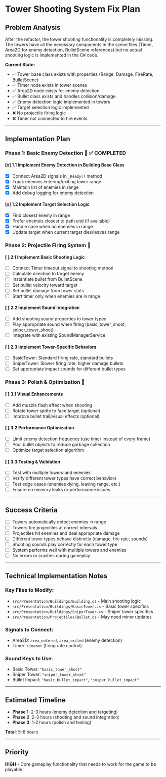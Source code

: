 # Tower Shooting System Fix Plan

## Problem Analysis

After the refactor, the tower shooting functionality is completely missing. The towers have all the necessary components in the scene files (Timer, Area2D for enemy detection, BulletScene references) but no actual shooting logic is implemented in the C# code.

**Current State:**
- ✅ Tower base class exists with properties (Range, Damage, FireRate, BulletScene)
- ✅ Timer node exists in tower scenes  
- ✅ Area2D node exists for enemy detection
- ✅ Bullet class exists and handles collision/damage
- ✅ Enemy detection logic implemented in towers
- ✅ Target selection logic implemented
- ❌ No projectile firing logic
- ❌ Timer not connected to fire events

---

## Implementation Plan

### Phase 1: Basic Enemy Detection 🎯 ✅ COMPLETED

#### [x] 1.1 Implement Enemy Detection in Building Base Class
- [x] Connect Area2D signals in `_Ready()` method
- [x] Track enemies entering/exiting tower range
- [x] Maintain list of enemies in range
- [x] Add debug logging for enemy detection

#### [x] 1.2 Implement Target Selection Logic  
- [x] Find closest enemy in range
- [x] Prefer enemies closest to path end (if available)
- [x] Handle case when no enemies in range
- [x] Update target when current target dies/leaves range

### Phase 2: Projectile Firing System 🔫

#### [ ] 2.1 Implement Basic Shooting Logic
- [ ] Connect Timer timeout signal to shooting method
- [ ] Calculate direction to target enemy
- [ ] Instantiate bullet from BulletScene
- [ ] Set bullet velocity toward target
- [ ] Set bullet damage from tower stats
- [ ] Start timer only when enemies are in range

#### [ ] 2.2 Implement Sound Integration
- [ ] Add shooting sound properties to tower types
- [ ] Play appropriate sound when firing (basic_tower_shoot, sniper_tower_shoot)
- [ ] Integrate with existing SoundManagerService

#### [ ] 2.3 Implement Tower-Specific Behaviors
- [ ] BasicTower: Standard firing rate, standard bullets
- [ ] SniperTower: Slower firing rate, higher damage bullets
- [ ] Set appropriate impact sounds for different bullet types

### Phase 3: Polish & Optimization 🎨

#### [ ] 3.1 Visual Enhancements
- [ ] Add muzzle flash effect when shooting
- [ ] Rotate tower sprite to face target (optional)
- [ ] Improve bullet trail/visual effects (optional)

#### [ ] 3.2 Performance Optimization
- [ ] Limit enemy detection frequency (use timer instead of every frame)
- [ ] Pool bullet objects to reduce garbage collection
- [ ] Optimize target selection algorithm

#### [ ] 3.3 Testing & Validation
- [ ] Test with multiple towers and enemies
- [ ] Verify different tower types have correct behaviors
- [ ] Test edge cases (enemies dying, leaving range, etc.)
- [ ] Ensure no memory leaks or performance issues

---

## Success Criteria

- [ ] Towers automatically detect enemies in range
- [ ] Towers fire projectiles at correct intervals
- [ ] Projectiles hit enemies and deal appropriate damage
- [ ] Different tower types behave distinctly (damage, fire rate, sounds)
- [ ] Shooting sounds play correctly for each tower type
- [ ] System performs well with multiple towers and enemies
- [ ] No errors or crashes during gameplay

---

## Technical Implementation Notes

### Key Files to Modify:
- `src/Presentation/Buildings/Building.cs` - Main shooting logic
- `src/Presentation/Buildings/BasicTower.cs` - Basic tower specifics  
- `src/Presentation/Buildings/SniperTower.cs` - Sniper tower specifics
- `src/Presentation/Projectiles/Bullet.cs` - May need minor updates

### Signals to Connect:
- Area2D: `area_entered`, `area_exited` (enemy detection)
- Timer: `timeout` (firing rate control)

### Sound Keys to Use:
- Basic Tower: `"basic_tower_shoot"`
- Sniper Tower: `"sniper_tower_shoot"`  
- Bullet Impact: `"basic_bullet_impact"`, `"sniper_bullet_impact"`

---

## Estimated Timeline
- **Phase 1**: 2-3 hours (enemy detection and targeting)
- **Phase 2**: 2-3 hours (shooting and sound integration)  
- **Phase 3**: 1-2 hours (polish and testing)

**Total**: 5-8 hours

---

## Priority
**HIGH** - Core gameplay functionality that needs to work for the game to be playable.
